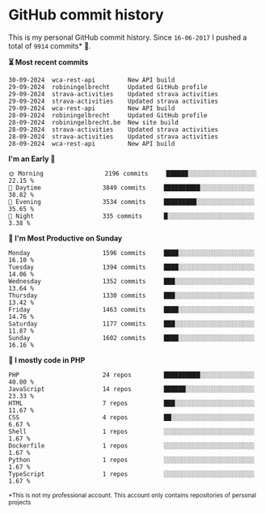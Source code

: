 # GitHub commit history
This is my personal GitHub commit history. Since <!--START_SECTION:first-commit-date-->`16-06-2017`<!--END_SECTION:first-commit-date--> I pushed a total of <!--START_SECTION:total-commit-count-->`9914`<!--END_SECTION:total-commit-count--> commits* 🎉.

<!--START_SECTION:most-recent-commits-->
**⏳ Most recent commits**
                                        
```text
30-09-2024  wca-rest-api         New API build
29-09-2024  robiningelbrecht     Updated GitHub profile
29-09-2024  strava-activities    Updated strava activities
29-09-2024  strava-activities    Updated strava activities
29-09-2024  wca-rest-api         New API build
28-09-2024  robiningelbrecht     Updated GitHub profile
28-09-2024  robiningelbrecht.be  New site build
28-09-2024  strava-activities    Updated strava activities
28-09-2024  strava-activities    Updated strava activities
28-09-2024  wca-rest-api         New API build
```
<!--END_SECTION:most-recent-commits-->  

<!--START_SECTION:commits-per-day-time-->
**I&#039;m an Early 🐤**

```text
🌞 Morning                 2196 commits     ██████░░░░░░░░░░░░░░░░░░░   22.15 %
🌆 Daytime                 3849 commits     ██████████░░░░░░░░░░░░░░░   38.82 %
🌃 Evening                 3534 commits     █████████░░░░░░░░░░░░░░░░   35.65 %
🌙 Night                   335 commits      █░░░░░░░░░░░░░░░░░░░░░░░░   3.38 %
```
<!--END_SECTION:commits-per-day-time-->  

<!--START_SECTION:commits-per-weekday-->
**📅 I&#039;m Most Productive on Sunday**

```text
Monday                    1596 commits     ████░░░░░░░░░░░░░░░░░░░░░   16.10 %
Tuesday                   1394 commits     ████░░░░░░░░░░░░░░░░░░░░░   14.06 %
Wednesday                 1352 commits     ███░░░░░░░░░░░░░░░░░░░░░░   13.64 %
Thursday                  1330 commits     ███░░░░░░░░░░░░░░░░░░░░░░   13.42 %
Friday                    1463 commits     ████░░░░░░░░░░░░░░░░░░░░░   14.76 %
Saturday                  1177 commits     ███░░░░░░░░░░░░░░░░░░░░░░   11.87 %
Sunday                    1602 commits     ████░░░░░░░░░░░░░░░░░░░░░   16.16 %
```
<!--END_SECTION:commits-per-weekday-->  

<!--START_SECTION:repos-per-language-->
**💬 I mostly code in PHP**

```text
PHP                       24 repos         ██████████░░░░░░░░░░░░░░░   40.00 %
JavaScript                14 repos         ██████░░░░░░░░░░░░░░░░░░░   23.33 %
HTML                      7 repos          ███░░░░░░░░░░░░░░░░░░░░░░   11.67 %
CSS                       4 repos          ██░░░░░░░░░░░░░░░░░░░░░░░   6.67 %
Shell                     1 repos          ░░░░░░░░░░░░░░░░░░░░░░░░░   1.67 %
Dockerfile                1 repos          ░░░░░░░░░░░░░░░░░░░░░░░░░   1.67 %
Python                    1 repos          ░░░░░░░░░░░░░░░░░░░░░░░░░   1.67 %
TypeScript                1 repos          ░░░░░░░░░░░░░░░░░░░░░░░░░   1.67 %
```
<!--END_SECTION:repos-per-language-->  

<sub>*This is not my professional account. This account only contains repositories of personal projects</sub>

